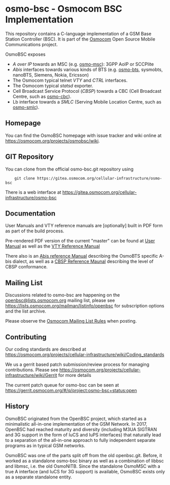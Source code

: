 osmo-bsc - Osmocom BSC Implementation
=====================================

This repository contains a C-language implementation of a GSM Base Station
Controller (BSC).  It is part of the
[Osmocom](https://osmocom.org/) Open Source Mobile Communications
project.

OsmoBSC exposes

 * *A over IP* towards an MSC (e.g. [osmo-msc](https://osmocom.org/projects/osmomsc/wiki)): 3GPP AoIP or SCCPlite
 * *Abis* interfaces towards various kinds of BTS (e.g. [osmo-bts](https://osmocom.org/projects/osmobts/wiki/Wiki), sysmobts, nanoBTS, Siemens, Nokia, Ericsson)
 * The Osmocom typical telnet *VTY* and *CTRL* interfaces.
 * The Osmocom typical *statsd* exporter.
 * Cell Broadcast Service Protocol (*CBSP*) towards a CBC (Cell Broadcast Centre, such as [osmo-cbc](https://osmocom.org/projects/osmo-cbc/wiki)).
 * Lb interface towards a *SMLC* (Serving Mobile Location Centre, such as [osmo-smlc](https://osmocom.org/projects/osmo-smlc/wiki/OsmoSMLC)).


Homepage
--------

You can find the OsmoBSC homepage with issue tracker and wiki online at
<https://osmocom.org/projects/osmobsc/wiki>.


GIT Repository
--------------

You can clone from the official osmo-bsc.git repository using

        git clone https://gitea.osmocom.org/cellular-infrastructure/osmo-bsc

There is a web interface at <https://gitea.osmocom.org/cellular-infrastructure/osmo-bsc>


Documentation
-------------

User Manuals and VTY reference manuals are [optionally] built in PDF form
as part of the build process.

Pre-rendered PDF version of the current "master" can be found at
[User Manual](https://ftp.osmocom.org/docs/latest/osmobsc-usermanual.pdf)
as well as the [VTY Reference Manual](https://ftp.osmocom.org/docs/latest/osmobsc-vty-reference.pdf)

There also is an
[Abis reference Manual](https://ftp.osmocom.org/docs/latest/osmobts-abis.pdf)
describing the OsmoBTS specific A-bis dialect, as well as a [CBSP Reference
Maunal](https://downloads.osmocom.org/docs/latest/osmobsc-cbsp.pdf)
describing the level of CBSP conformance.


Mailing List
------------

Discussions related to osmo-bsc are happening on the
openbsc@lists.osmocom.org mailing list, please see
<https://lists.osmocom.org/mailman/listinfo/openbsc> for subscription
options and the list archive.

Please observe the [Osmocom Mailing List
Rules](https://osmocom.org/projects/cellular-infrastructure/wiki/Mailing_List_Rules)
when posting.

Contributing
------------

Our coding standards are described at
<https://osmocom.org/projects/cellular-infrastructure/wiki/Coding_standards>

We us a gerrit based patch submission/review process for managing
contributions.  Please see
<https://osmocom.org/projects/cellular-infrastructure/wiki/Gerrit> for
more details

The current patch queue for osmo-bsc can be seen at
<https://gerrit.osmocom.org/#/q/project:osmo-bsc+status:open>


History
-------

OsmoBSC originated from the OpenBSC project, which started as a minimalistic
all-in-one implementation of the GSM Network. In 2017, OpenBSC had reached
maturity and diversity (including M3UA SIGTRAN and 3G support in the form of
IuCS and IuPS interfaces) that naturally lead to a separation of the all-in-one
approach to fully independent separate programs as in typical GSM networks.

OsmoBSC was one of the parts split off from the old openbsc.git. Before, it
worked as a standalone osmo-bsc binary as well as a combination of libbsc and
libmsc, i.e. the old OsmoNITB. Since the standalone OsmoMSC with a true A
interface (and IuCS for 3G support) is available, OsmoBSC exists only as a
separate standalone entity.
